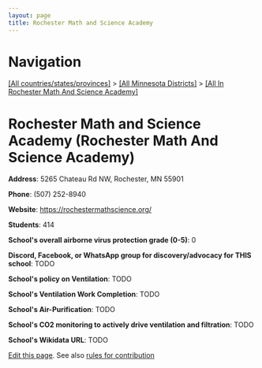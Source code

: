 ```yaml
---
layout: page
title: Rochester Math and Science Academy
---
```

# Navigation

[[All countries/states/provinces]](../../..) > [[All Minnesota Districts]](../..) > [[All In Rochester Math And Science Academy]](..)

# Rochester Math and Science Academy (Rochester Math And Science Academy)

**Address**: 5265 Chateau Rd NW, Rochester, MN 55901

**Phone**: (507) 252-8940

**Website**: <https://rochestermathscience.org/>

**Students**: 414

**School's overall airborne virus protection grade (0-5)**: 0

**Discord, Facebook, or WhatsApp group for discovery/advocacy for THIS school**: TODO

**School's policy on Ventilation**: TODO

**School's Ventilation Work Completion**: TODO

**School's Air-Purification**: TODO

**School's CO2 monitoring to actively drive ventilation and filtration**: TODO

**School's Wikidata URL**: TODO


[Edit this page](https://github.com/ventilate-schools/MN/edit/main/./Rochester_Math_And_Science_Academy/Rochester_Math_and_Science_Academy.md). See also [rules for contribution](../../../contribution-rules/)